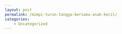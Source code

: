 ```yaml
---
layout: post
permalink: /mimpi-turun-tangga-bersama-anak-kecil/
categories:
    - Uncategorized
---
```


